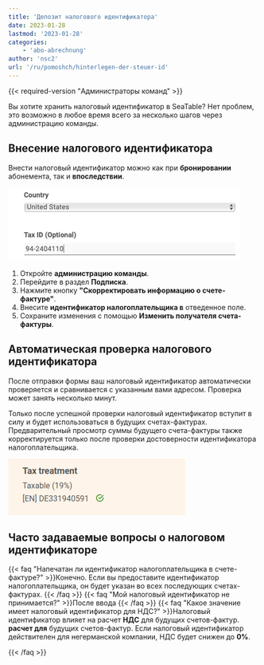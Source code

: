 ```yaml
---
title: 'Депозит налогового идентификатора'
date: 2023-01-28
lastmod: '2023-01-28'
categories:
    - 'abo-abrechnung'
author: 'nsc2'
url: '/ru/pomoshch/hinterlegen-der-steuer-id'
---
```


{{< required-version "Администраторы команд" >}}

Вы хотите хранить налоговый идентификатор в SeaTable? Нет проблем, это возможно в любое время всего за несколько шагов через администрацию команды.

## Внесение налогового идентификатора

Внести налоговый идентификатор можно как при **бронировании** абонемента, так и **впоследствии**.

![Идентификатор налогоплательщика можно сохранить на вкладке Подписка в администрировании команды](images/Hinterlegen-einer-Steuer-ID.png)

1. Откройте **администрацию команды**.
2. Перейдите в раздел **Подписка**.
3. Нажмите кнопку **"Скорректировать информацию о счете-фактуре"**.
4. Внесите **идентификатор налогоплательщика в** отведенное поле.
5. Сохраните изменения с помощью **Изменить получателя счета-фактуры**.

## Автоматическая проверка налогового идентификатора

После отправки формы ваш налоговый идентификатор автоматически проверяется и сравнивается с указанным вами адресом. Проверка может занять несколько минут.

Только после успешной проверки налоговый идентификатор вступит в силу и будет использоваться в будущих счетах-фактурах. Предварительный просмотр суммы будущего счета-фактуры также корректируется только после проверки достоверности идентификатора налогоплательщика.

![Налоговый режим в управлении командой SeaTable.](images/steuerliche-Behandlung.png)

## Часто задаваемые вопросы о налоговом идентификаторе

{{< faq "Напечатан ли идентификатор налогоплательщика в счете-фактуре?" >}}Конечно. Если вы предоставите идентификатор налогоплательщика, он будет указан во всех последующих счетах-фактурах.
{{< /faq >}}
{{< faq "Мой налоговый идентификатор не принимается?" >}}После ввода
{{< /faq >}}
{{< faq "Какое значение имеет налоговый идентификатор для НДС?" >}}Налоговый идентификатор влияет на расчет **НДС** для будущих счетов-фактур. **расчет для** будущих счетов-фактур. Если налоговый идентификатор действителен для негерманской компании, НДС будет снижен до **0%**.

{{< /faq >}}

